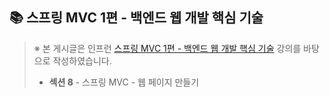 ## 📚 스프링 MVC 1편 - 백엔드 웹 개발 핵심 기술

> ※ 본 게시글은 인프런 [스프링 MVC 1편 - 백엔드 웹 개발 핵심 기술](https://www.inflearn.com/course/%EC%8A%A4%ED%94%84%EB%A7%81-mvc-1/dashboard) 강의를 바탕으로 작성하였습니다.
>
> - **섹션 8** - 스프링 MVC - 웹 페이지 만들기
